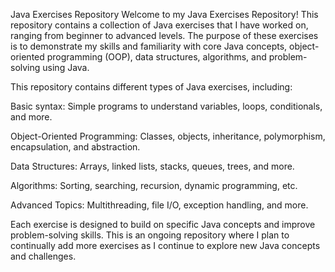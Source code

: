 Java Exercises Repository
Welcome to my Java Exercises Repository! This repository contains a collection of Java exercises that I have worked on, ranging from beginner to advanced levels. The purpose of these exercises is to demonstrate my skills and familiarity with core Java concepts, object-oriented programming (OOP), data structures, algorithms, and problem-solving using Java.

This repository contains different types of Java exercises, including:

Basic syntax: Simple programs to understand variables, loops, conditionals, and more.

Object-Oriented Programming: Classes, objects, inheritance, polymorphism, encapsulation, and abstraction.

Data Structures: Arrays, linked lists, stacks, queues, trees, and more.

Algorithms: Sorting, searching, recursion, dynamic programming, etc.

Advanced Topics: Multithreading, file I/O, exception handling, and more.

Each exercise is designed to build on specific Java concepts and improve problem-solving skills. This is an ongoing repository where I plan to continually add more exercises as I continue to explore new Java concepts and challenges.
